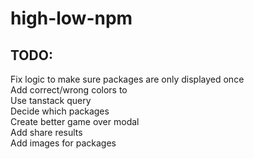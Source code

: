 # high-low-npm

## TODO:
Fix logic to make sure packages are only displayed once<br>
Add correct/wrong colors to <br>
Use tanstack query<br>
Decide which packages<br>
Create better game over modal<br>
Add share results<br>
Add images for packages<br>
